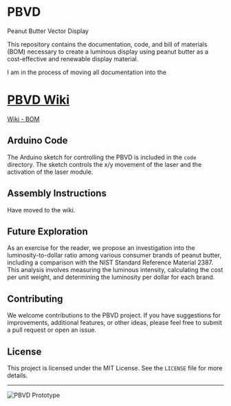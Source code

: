 # PBVD
Peanut Butter Vector Display

This repository contains the documentation, code, and bill of materials (BOM) necessary to create a luminous display using peanut butter as a cost-effective and renewable display material.

I am in the process of moving all documentation into the 

# [PBVD Wiki](https://github.com/scottvr/PBVD/wiki)

[Wiki - BOM](https://github.com/scottvr/PBVD/wiki/BOM)

## Arduino Code

The Arduino sketch for controlling the PBVD is included in the `code` directory. The sketch controls the x/y movement of the laser and the activation of the laser module.

## Assembly Instructions

Have moved to the wiki. 

## Future Exploration

As an exercise for the reader, we propose an investigation into the luminosity-to-dollar ratio among various consumer brands of peanut butter, including a comparison with the NIST Standard Reference Material 2387. This analysis involves measuring the luminous intensity, calculating the cost per unit weight, and determining the luminosity per dollar for each brand.

## Contributing

We welcome contributions to the PBVD project. If you have suggestions for improvements, additional features, or other ideas, please feel free to submit a pull request or open an issue.

## License

This project is licensed under the MIT License. See the `LICENSE` file for more details.

---

![PBVD Prototype](images/pbvd_prototype.jpg)


